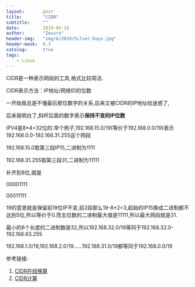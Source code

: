 ```yaml
---
layout:       post
title:        "CIDR"
subtitle:     ""
date:         2019-05-16
author:       "Zeusro"
header-img:   "img/b/2019/Silver-Days.jpg"
header-mask:  0.3
catalog:      true
tags:
    - Linux
---
```


CIDR是一种表示网段的工具,格式比较简洁.

CIDR表示方法：IP地址/网络ID的位数

一开始我总是不懂最后那位数字的关系,后来又被CIDR的IP地址给迷惑了,

后来我明白了,斜杆后面的数字表示**保持不变的IP位数**

IPV4是8*4=32位的.举个例子,192.168.15.0/19(等价于192.168.0.0/19)表示192.168.0.0-192.168.31.255这个网段

192.168.15.0取第三段IP15,二进制为1111

192.168.31.255取第三段31,二进制为11111

补齐到8位,就是

00001111

00011111



19的意思就是保留前19位IP不变,前2段那么19-8*2=3,起始的IP15换成二进制都不达到5位,所以等价于0.而五位数的二进制最大值是11111,所以最大网段就是31.

最小的6个长度的二进制数是32,所以192.168.32.0/19等同于192.168.32.0-192.168.63.255

192.168.1.0/19,192.168.2.0/19......192.168.31.0/19都等同于192.168.0.0/19

参考链接:
1. [CIDR在线换算](http://ip.chacuo.net/ipconvert)
1. [CIDR计算](https://cloud.tencent.com/developer/article/1151790)